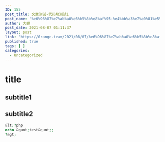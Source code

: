 ```yaml
---
ID: 155
post_title: 文章测试-代码块测试1
post_name: '%e6%96%87%e7%ab%a0%e6%b5%8b%e8%af%95-%e4%bb%a3%e7%a0%81%e5%9d%97%e6%b5%8b%e8%af%951'
author: 大蝉
post_date: 2021-08-07 01:11:37
layout: post
link: 'https://0range.team/2021/08/07/%e6%96%87%e7%ab%a0%e6%b5%8b%e8%af%95-%e4%bb%a3%e7%a0%81%e5%9d%97%e6%b5%8b%e8%af%951/'
published: true
tags: [ ]
categories:
  - Uncategorized
---
```

# title
## subtitle1
## subtitle2
```php
&lt;?php
echo &quot;test&quot;;
?&gt;
```